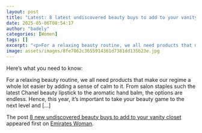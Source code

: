 ```yaml
---
layout: post
title: "Latest: 8 latest undiscovered beauty buys to add to your vanity closet"
date: 2025-05-06T08:54:17
author: "badely"
categories: [Women]
tags: []
excerpt: "<p>For a relaxing beauty routine, we all need products that make our regime a whole lot easier by adding a sense of calm to it. From salon staples suc"
image: assets/images/8fe7062c3655914361d7381dd135b23e.jpg
---
```


Here’s what you need to know: <p>For a relaxing beauty routine, we all need products that make our regime a whole lot easier by adding a sense of calm to it. From salon staples such the latest Chanel beauty lipstick to the aromatic hand balm, the options are endless. Hence, this year, it’s important to take your beauty game to the next level and [&#8230;]</p>
<p>The post <a href="https://emirateswoman.com/8-new-undiscovered-beauty-buys-to-add-to-your-vanity-closet/" rel="nofollow">8 new undiscovered beauty buys to add to your vanity closet</a> appeared first on <a href="https://emirateswoman.com" rel="nofollow">Emirates Woman</a>.</p>

